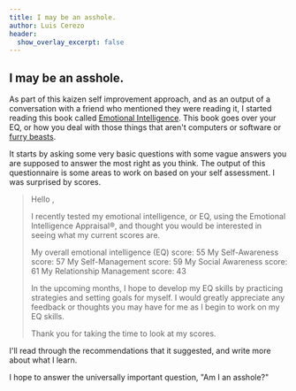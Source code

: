 ```yaml
---
title: I may be an asshole.
author: Luis Cerezo
header:
  show_overlay_excerpt: false
---
```


## I may be an asshole.

As part of this kaizen self improvement approach, and as an output of a conversation with a friend who mentioned they were reading it, I started reading this book called [Emotional Intelligence](https://www.amazon.com/Emotional-Intelligence-2-0-Travis-Bradberry). This book goes over your EQ, or how you deal with those things that aren't computers or software or [furry beasts](https://www.instagram.com/p/BLAN4OaBpJ4/).

It starts by asking some very basic questions with some vague answers you are supposed to answer the most right as you think. The output of this questionnaire is some areas to work on based on your self assessment. I was surprised by scores.

>Hello ,
>
>   I recently tested my emotional intelligence, or EQ, using the Emotional Intelligence Appraisal®, and thought you would be interested in seeing what my current scores are. 
>
>My overall emotional intelligence (EQ) score: 55
>My Self-Awareness score: 57
>My Self-Management score: 59
>My Social Awareness score: 61
>My Relationship Management score: 43
>
>In the upcoming months, I hope to develop my EQ skills by practicing strategies and setting goals for myself. I would greatly appreciate any feedback or thoughts you may have for me as I begin to work on my EQ skills. 
>
>
>
>Thank you for taking the time to look at my scores. 

I'll read through the recommendations that it suggested, and write more about what I learn.

I hope to answer the universally important question, "Am I an asshole?"
